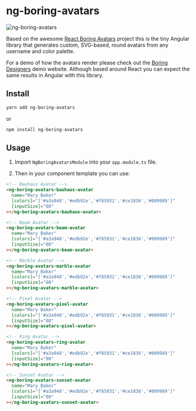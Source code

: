 # ng-boring-avatars

![ng-boring-avatars](https://user-images.githubusercontent.com/8009243/120009571-03a44000-bfd4-11eb-9a41-f1d511cb4f13.png)

Based on the awesome [React Boring Avatars](https://github.com/boringdesigners/boring-avatars)
project this is the tiny Angular library that generates custom, SVG-based, round avatars from any
username and color palette.

For a demo of how the avatars render please check out the [Boring Designers](https://github.com/boringdesigners)
demo website. Although based around React you can expect the same results in Angular with this
library. 

## Install

```sh
yarn add ng-boring-avatars
```

or

```sh
npm install ng-boring-avatars
```

## Usage

1. Import `NgBoringAvatarsModule` into your `app.module.ts` file.

2. Then in your component template you can use:

```html
<!-- Bauhaus Avatar -->
<ng-boring-avatars-bauhaus-avatar
  name="Mary Baker"
  [colors]="['#a3a948','#edb92e','#f85931','#ce1836','#009989']"
  [inputSize]="80"
></ng-boring-avatars-bauhaus-avatar>

<!-- Beam Avatar -->
<ng-boring-avatars-beam-avatar
  name="Mary Baker"
  [colors]="['#a3a948','#edb92e','#f85931','#ce1836','#009989']"
  [inputSize]="80"
></ng-boring-avatars-beam-avatar>

<!-- Marble Avatar -->
<ng-boring-avatars-marble-avatar
  name="Mary Baker"
  [colors]="['#a3a948','#edb92e','#f85931','#ce1836','#009989']"
  [inputSize]="80"
></ng-boring-avatars-marble-avatar>

<!-- Pixel Avatar -->
<ng-boring-avatars-pixel-avatar
  name="Mary Baker"
  [colors]="['#a3a948','#edb92e','#f85931','#ce1836','#009989']"
  [inputSize]="80"
></ng-boring-avatars-pixel-avatar>

<!-- Ring Avatar -->
<ng-boring-avatars-ring-avatar
  name="Mary Baker"
  [colors]="['#a3a948','#edb92e','#f85931','#ce1836','#009989']"
  [inputSize]="80"
></ng-boring-avatars-ring-avatar>

<!-- Sunset Avatar -->
<ng-boring-avatars-sunset-avatar
  name="Mary Baker"
  [colors]="['#a3a948','#edb92e','#f85931','#ce1836','#009989']"
  [inputSize]="80"
></ng-boring-avatars-sunset-avatar>
```
